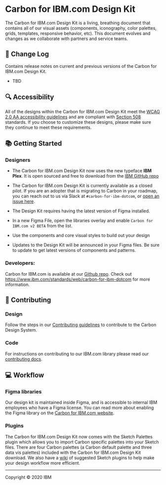 # Carbon for IBM.com Design Kit

The Carbon for IBM.com Design Kit is a living, breathing document that contains all of our visual assets (components, iconography, color palettes, grids, templates, responsive behavior, etc). This document evolves and changes as we collaborate with partners and service teams.


## 📝 Change Log
Contains release notes on current and previous versions of the Carbon for IBM.com Design Kit. 
* TBD


## :mag: Accessibility
All of the designs within the Carbon for IBM.com Design Kit meet the <a href="https://www.w3.org/TR/WCAG20/">WCAG 2.0 AA accessibility guidelines</a> and are compliant with <a href="https://www.section508.gov"/>Section 508</a> standards. If you choose to customize these designs, please make sure they continue to meet these requirements.


## 📚 Getting Started

### Designers

* The Carbon for IBM.com Design Kit now uses the new typeface **IBM Plex**. It is open sourced and free to download from the [IBM GitHub repo](https://github.com/IBM/plex) 
* The Carbon for IBM.com Design Kit is currently available as a closed pilot. If you are an adopter that is migrating
to Carbon in your roadmap, you can reach out to us via Slack at `#carbon-for-ibm-dotcom`, or [open an issue here](https://github.com/carbon-design-system/carbon-for-ibm-dotcom-design-kit/issues).

* The Design Kit requires having the latest version of Figma installed.
* In a new Figma File, open the libraries overlay and enable `Carbon for IBM.com v2 BETA` from the list.
* Use the components and core visual styles to build out your design
* Updates to the Design Kit will be announced in your Figma files. Be sure to update to get latest versions of components and patterns.

### Developers: 
Carbon for IBM.com is available at our <a href="http://github.com/carbon-design-system/carbon-for-ibm-dotcom">Github repo</a>. Check out https://www.ibm.com/standards/web/carbon-for-ibm-dotcom for more information. 


## 🌟 Contributing

### Design
Follow the steps in our [Contributing guidelines](https://github.com/carbon-design-system/carbon-for-ibm-dotcom-design-kit/blob/master/CONTRIBUTING.md) to contribute to the Carbon Design System.

### Code
For instructions on contributing to our IBM.com library please read our <a href="https://github.com/carbon-design-system/carbon-for-ibm-dotcom/blob/master/.github/CONTRIBUTING.md">contributing docs</a>. 


## 💻 Workflow

### Figma libraries
Our design kit is maintained inside Figma, and is accessible to internal IBM employees who have a Figma license. You can read more about enabling the Figma library on the [Carbon for IBM.com website](https://www.ibm.com/standards/carbon/designing/design-kit).

### Plugins
The Carbon for IBM.com Design Kit now comes with the Sketch Palettes plugin which allows you to import Carbon specific palettes into your Sketch files. There are four Carbon palettes (a Carbon default palette and three data vis palettes) included with the Carbon for IBM.com Design Kit download. We also have a [wiki](https://github.com/carbon-design-system/carbon-design-kit/wiki/Suggested-Sketch-Plugins) of suggested Sketch plugins to help make your design workflow more efficient.

---
Copyright © 2020 IBM
